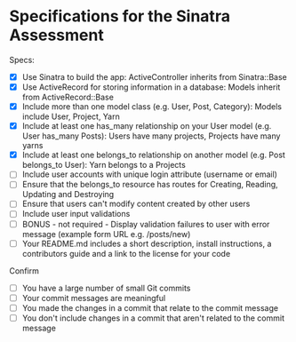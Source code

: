 # Specifications for the Sinatra Assessment

Specs:
- [x] Use Sinatra to build the app: ActiveController inherits from Sinatra::Base
- [x] Use ActiveRecord for storing information in a database: Models inherit from ActiveRecord::Base
- [x] Include more than one model class (e.g. User, Post, Category): Models include User, Project, Yarn
- [x] Include at least one has_many relationship on your User model (e.g. User has_many Posts): Users have many projects, Projects have many yarns
- [x] Include at least one belongs_to relationship on another model (e.g. Post belongs_to User): Yarn belongs to a Projects
- [ ] Include user accounts with unique login attribute (username or email)
- [ ] Ensure that the belongs_to resource has routes for Creating, Reading, Updating and Destroying
- [ ] Ensure that users can't modify content created by other users
- [ ] Include user input validations
- [ ] BONUS - not required - Display validation failures to user with error message (example form URL e.g. /posts/new)
- [ ] Your README.md includes a short description, install instructions, a contributors guide and a link to the license for your code

Confirm
- [ ] You have a large number of small Git commits
- [ ] Your commit messages are meaningful
- [ ] You made the changes in a commit that relate to the commit message
- [ ] You don't include changes in a commit that aren't related to the commit message
